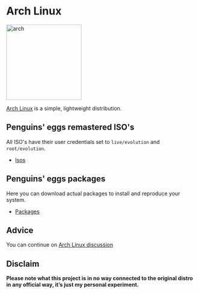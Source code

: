 # Arch Linux
<img src="https://penguins-eggs.net/img/arch.svg" alt="arch" width="200"/>

[Arch Linux](https://archlinux.org/) is a simple, lightweight distribution.

## Penguins' eggs remastered ISO's
All ISO's have their user credentials set to ```live/evolution``` and ```root/evolution```.

* [Isos](https://drive.google.com/drive/folders/19fwjvsZiW0Dspu2Iq-fQN0J-PDbKBlYY)

## Penguins' eggs packages
Here you can download actual packages to install and reproduce your system.

* [Packages](https://penguins-eggs.net/basket/packages/aur)

## Advice

You can continue on [Arch Linux discussion](https://github.com/pieroproietti/penguins-blog/discussions/23)

## Disclaim
__Please note what this project is in no way connected to the original distro in any official way, it’s just my personal experiment.__
